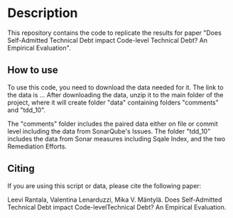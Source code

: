 # Description
This repository contains the code to replicate the results for paper "Does Self-Admitted Technical Debt impact Code-level Technical Debt? An Empirical Evaluation".

## How to use
To use this code, you need to download the data needed for it. The link to the data is ...
After downloading the data, unzip it to the main folder of the project, where it will create
folder "data" containing folders "comments" and "tdd_10".

The "comments" folder includes the paired data either on file or commit level including
the data from SonarQube's Issues. The folder "tdd_10" includes the data from Sonar measures
including Sqale Index, and the two Remediation Efforts.

## Citing
If you are using this script or data, please cite the following paper:

Leevi Rantala, Valentina Lenarduzzi, Mika V. Mäntylä. Does Self-Admitted Technical Debt impact Code-levelTechnical Debt? An Empirical Evaluation.

